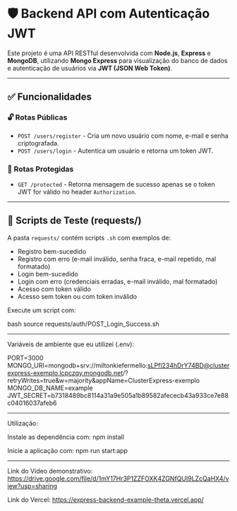 # 🛡️ Backend API com Autenticação JWT

Este projeto é uma API RESTful desenvolvida com **Node.js**, **Express** e **MongoDB**, utilizando **Mongo Express** para visualização do banco de dados e autenticação de usuários via **JWT (JSON Web Token)**.

---

## ✅ Funcionalidades

### 🔓 Rotas Públicas
- `POST /users/register` - Cria um novo usuário com nome, e-mail e senha criptografada.
- `POST /users/login` - Autentica um usuário e retorna um token JWT.

### 🔐 Rotas Protegidas
- `GET /protected` - Retorna mensagem de sucesso apenas se o token JWT for válido no header `Authorization`.

---

## 🧪 Scripts de Teste (requests/)

A pasta `requests/` contém scripts `.sh` com exemplos de:

- Registro bem-sucedido
- Registro com erro (e-mail inválido, senha fraca, e-mail repetido, mal formatado)
- Login bem-sucedido
- Login com erro (credenciais erradas, e-mail inválido, mal formatado)
- Acesso com token válido
- Acesso sem token ou com token inválido

Execute um script com:

bash
source requests/auth/POST_Login_Success.sh

---
Variáveis de ambiente que eu utilizei (.env):

PORT=3000
MONGO_URI=mongodb+srv://miltonkiefermello:sLPfl234hDrY74BD@clusterexpress-exemplo.lcpczqy.mongodb.net/?retryWrites=true&w=majority&appName=ClusterExpress-exemplo
MONGO_DB_NAME=example
JWT_SECRET=b7318489bc8114a31a9e505a1b89582afececb43a933ce7e88c04016037afeb6

---
Utilização:

Instale as dependência com:
npm install

Inicie a aplicação com:
npm run start:app

---
Link do Vídeo demonstrativo:
https://drive.google.com/file/d/1mY17Hr3P1ZZFOXK4ZGNfQUI9LZcQaHX4/view?usp=sharing

Link do Vercel:
https://express-backend-example-theta.vercel.app/

